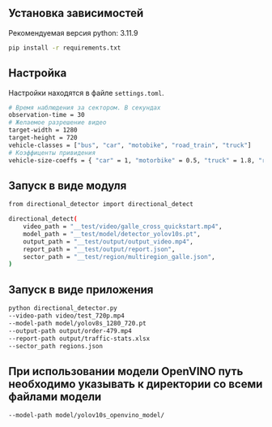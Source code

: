 ## Установка зависимостей
Рекомендуемая версия python: 3.11.9
```sh
pip install -r requirements.txt
```

## Настройка
Настройки находятся в файле `settings.toml`.
```sh
# Время наблюдения за сектором. В секундах
observation-time = 30    
# Желаемое разрешение видео
target-width = 1280
target-height = 720
vehicle-classes = ["bus", "car", "motobike", "road_train", "truck"]
# Коэффиценты привидения
vehicle-size-coeffs = { "car" = 1, "motorbike" = 0.5, "truck" = 1.8, "road_train" = 2.7, "bus" = 2.2 }
```

## Запуск в виде модуля
```sh
from directional_detector import directional_detect

directional_detect(
    video_path = "__test/video/galle_cross_quickstart.mp4",
    model_path = "__test/model/detector_yolov10s.pt",
    output_path = "__test/output/output_video.mp4",
    report_path = "__test/output/report.json",
    sector_path = "__test/region/multiregion_galle.json",
)
```

## Запуск в виде приложения
```sh
python directional_detector.py 
--video-path video/test_720p.mp4 
--model-path model/yolov8s_1280_720.pt 
--output-path output/order-479.mp4 
--report-path output/traffic-stats.xlsx 
--sector_path regions.json
```

## При использовании модели OpenVINO путь необходимо указывать к директории со всеми файлами модели
```sh
--model-path model/yolov10s_openvino_model/
```
